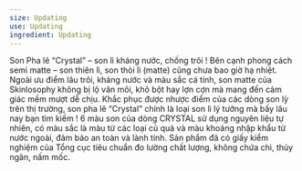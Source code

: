 ```yaml
---
size: Updating
use: Updating
ingredient: Updating
---
```

Son Pha lê “Crystal” – son lì kháng nước, chống trôi ! Bên cạnh phong cách semi matte – son thiên lì, son thỏi lì (matte) cũng chưa bao giờ hạ nhiệt. Ngoài ưu điểm lâu trôi, kháng nước và màu sắc cá tính, son matte của Skinlosophy không bị lộ vân môi, khô bột hay lợn cợn mà mang đến cảm giác mềm mượt dễ chịu. Khắc phục được nhược điểm của các dòng son lỳ trên thị trường, son pha lê “Crystal” chính là loại son lì lý tưởng mà bấy lâu nay bạn tìm kiếm ! 6 màu son của dòng CRYSTAL sử dụng nguyên liệu tự nhiên, có màu sắc là màu từ các loại củ quả và màu khoáng nhập khẩu từ nước ngoài, đảm bảo an toàn và lành tính. Sản phẩm đã có giấy kiểm nghiệm của Tổng cục tiêu chuẩn đo lường chất lượng, không chứa chì, thủy ngân, nấm mốc.
